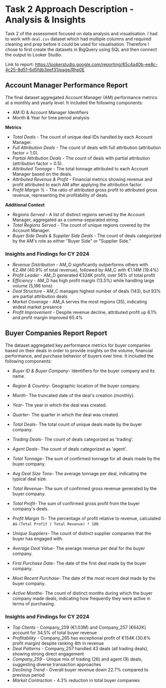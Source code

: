 # **Task 2 Approach Description - Analysis & Insights**

Task 2 of the assessment focused on data analysis and visualisation. I had to work with `deal.csv` dataset which had multiple columns and required cleaning and prep before it could be used for visualisation. Therefore I chose to first create the datasets in BigQuery using SQL and then connect the output to Looker Studio.

Link to report: https://lookerstudio.google.com/reporting/85c4a40b-ee8c-4c25-8d51-6d5fdb3eef31/page/Rhp0E

## **Account Manager Performance Report**
The final dataset aggregated Account Manager (AM) performance metrics at a monthly and yearly level. 
It included the following components:
- AM ID & Account Manager Identifiers
- Month & Year for time period analysis

**Metrics**
- *Total Deals* - The count of unique deal IDs handled by each Account Manager.
- *Full Attribution Deals* - The count of deals with full attribution (attribution factor = 1.0).
- *Partial Attribution Deals* - The count of deals with partial attribution (attribution factor = 0.5).
- *Attributed Tonnage* - The total tonnage attributed to each Account Manager based on the deals.
- *Attributed Revenue & Profit* - Financial metrics showing revenue and profit attributed to each AM after applying the attribution factor.
- *Profit Margin %* - The ratio of attributed gross profit to attributed gross revenue, representing the profitability of deals.

**Additional Context**
- *Regions Served* - A list of distinct regions served by the Account Manager, aggregated as a comma-separated string.
- *Total Regions Served* - The count of unique regions covered by the Account Manager.
- *Buyer Side Deals & Supplier Side Deals* - The count of deals categorized by the AM's role as either "Buyer Side" or "Supplier Side."

### **Insights and Findings for CY 2024**
- *Revenue Distribution* - AM_D significantly outperforms others with €2.4M (40.9% of total revenue), followed by AM_C with €1.14M (19.4%)
- *Profit Leader* - AM_D generated €324K profit, over 56% of total profit
- *Efficiency* - AM_D has high profit margin (13.5%) while handling large volume (5,186 tons)
- *Deal Structure* - AM_C manages highest number of deals (143), but 93% are partial attribution deals
- *Market Coverage* - AM_A serves the most regions (35), indicating widest market presence
- *Profit Improvement* - Despite revenue decline, attributed profit up 8.1% and profit margin improved 65.4%


## **Buyer Companies Report Report**
The dataset aggregated key performance metrics for buyer companies based on their deals in order to provide insights on the volume, financial performance, and purchase behavior of buyers over time. 
It included the following components:
- *Buyer ID & Buyer Company*- Identifiers for the buyer company and its name.
- *Region & Country*- Geographic location of the buyer company.

- *Month*- The truncated date of the deal's creation (monthly).
- *Year*- The year in which the deal was created.
- *Quarter*- The quarter in which the deal was created.

- *Total Deals*- The total count of unique deals made by the buyer company.
- *Trading Deals*- The count of deals categorized as 'trading'.
- *Agent Deals*- The count of deals categorized as 'agent'.

- *Total Tonnage*- The sum of confirmed tonnage for all deals made by the buyer company.
- *Avg Deal Size Tons*- The average tonnage per deal, indicating the typical deal size.

- *Total Revenue*- The sum of confirmed gross revenue generated by the buyer company.
- *Total Profit*- The sum of confirmed gross profit from the buyer company's deals.

- *Profit Margin %*- The percentage of profit relative to revenue, calculated as `(Total Profit / Total Revenue) * 100`.

- *Unique Suppliers*- The count of distinct supplier companies that the buyer has engaged with.
- *Average Deal Value*- The average revenue per deal for the buyer company.

- *First Purchase Date*- The date of the first deal made by the buyer company.
- *Most Recent Purchase*- The date of the most recent deal made by the buyer company.
- *Active Months*- The count of distinct months during which the buyer company made deals, indicating how frequently they were active in terms of purchasing.


### **Insights and Findings for CY 2024**

- *Top Clients* - Company_259 (€1.03M) and Company_257 (€642K) account for 34.5% of total buyer revenue
- *Profitability* - Company_265 has exceptional profit of €154K (30.6% profit margin) despite ranking 4th in revenue
- *Deal Patterns* - Company_257 handled 43 deals (all trading deals), showing strong direct engagement
- *Company_259* - Unique mix of trading (26) and agent (9) deals, suggesting diverse transaction approaches
- *Declining Trend* - Overall buyer revenue down 22.7% compared to previous period
- *Market Contraction* - 4.3% reduction in total buyer companies


